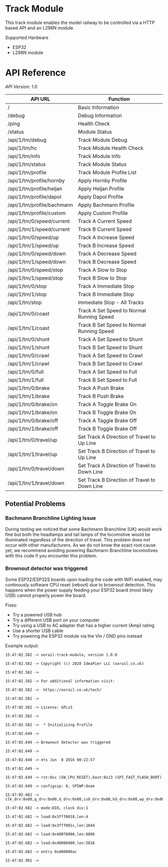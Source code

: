 # Track Module

This track module enables the model railway to be controlled via
a HTTP based API and an L298N module.

Supported Hardware

 * ESP32
 * L298N module

# API Reference

*API Version*: 1.0


| API URL | Function |
|---------|----------|
|/|Basic Information|
|/debug|Debug Information|
|/ping|Health Check|
|/status|Module Status|
|/api/1/tm/debug|Track Module Debug|
|/api/1/tm/hc|Track Module Health Check|
|/api/1/tm/info|Track Module Info|
|/api/1/tm/status|Track Module Status|
|/api/1/tm/profile|Track Module Profile List|
|/api/1/tm/profile/hornby|Apply Hornby Profile|
|/api/1/tm/profile/heljan|Apply Heljan Profile|
|/api/1/tm/profile/dapol|Apply Dapol Profile|
|/api/1/tm/profile/bachmann|Apply Bachmann Profile|
|/api/1/tm/profile/custom|Apply Custom Profile|
|/api/1/tm/0/speed/current|Track A Current Speed|
|/api/1/tm/1/speed/current|Track B Current Speed|
|/api/1/tm/0/speed/up|Track A Increase Speed|
|/api/1/tm/1/speed/up|Track B Increase Speed|
|/api/1/tm/0/speed/down|Track A Decrease Speed|
|/api/1/tm/1/speed/down|Track B Decrease Speed|
|/api/1/tm/0/speed/stop|Track A Slow to Stop|
|/api/1/tm/1/speed/stop|Track B Slow to Stop|
|/api/1/tm/0/stop|Track A Immediate Stop|
|/api/1/tm/1/stop|Track B Immediate Stop|
|/api/1/tm/stop|Immediate Stop - All Tracks|
|/api/1/tm/0/coast|Track A Set Speed to Normal Running Speed|
|/api/1/tm/1/coast|Track B Set Speed to Normal Running Speed|
|/api/1/tm/0/shunt|Track A Set Speed to Shunt|
|/api/1/tm/1/shunt|Track B Set Speed to Shunt|
|/api/1/tm/0/crawl|Track A Set Speed to Crawl|
|/api/1/tm/1/crawl|Track B Set Speed to Crawl|
|/api/1/tm/0/full|Track A Set Speed to Full|
|/api/1/tm/1/full|Track B Set Speed to Full|
|/api/1/tm/0/brake|Track A Push Brake|
|/api/1/tm/1/brake|Track B Push Brake|
|/api/1/tm/0/brake/on|Track A Toggle Brake On|
|/api/1/tm/1/brake/on|Track B Toggle Brake On|
|/api/1/tm/0/brake/off|Track A Taggle Brake Off|
|/api/1/tm/1/brake/off|Track B Toggle Brake Off|
|/api/1/tm/0/travel/up|Set Track A Direction of Travel to Up Line|
|/api/1/tm/1/travel/up|Set Track B Direction of Travel to Up Line|
|/api/1/tm/0/travel/down|Set Track A Direction of Travel to Down Line|
|/api/1/tm/1/travel/down|Set Track B Direction of Travel to Down Line|

## Potential Problems

### Bachmann Branchline Lighting Issue

During testing we noticed that some Bachmann Branchline (UK) would work fine but both the headlamps
and tail lamps of the locomotive would be illuminated regardless of the direction of travel.
This problem does not occur with other manufacturers. As we do not know the exact root cause yet,
we recommend avoiding powering Bachmann Branchline locomotives with this code if you 
encounter this problem. 

### Brownout detector was triggered

Some ESP32/ESP32S boards upon loading the code with WiFi enabled, may continously 
software CPU reset (reboot) due to brownout detection. This happens when the power supply
feeding your ESP32 board (most likely USB) cannot properly power the board.

Fixes:

+ Try a powered USB hub
+ Try a different USB port on your computer
+ Try using a USB to AC adapter that has a higher current (Amp) rating
+ Use a shorter USB cable
+ Try powering the ESP32 module via the Vin / GND pins instead

Example output:



```
15:47:02.582 -> oorail-track-module, version 1.0.0

15:47:02.582 -> Copyright (c) 2020 IdeaPier LLC (oorail.co.uk)

15:47:02.582 -> 

15:47:02.582 -> For additional information visit:

15:47:02.582 ->  https://oorail.co.uk/tech/ 

15:47:02.582 -> 

15:47:02.582 -> License: GPLv3

15:47:02.582 -> 

15:47:02.582 ->  * Initializing Profile 

15:47:02.649 -> 

15:47:02.649 -> Brownout detector was triggered

15:47:02.649 -> 

15:47:02.649 -> ets Jun  8 2016 00:22:57

15:47:02.649 -> 

15:47:02.649 -> rst:0xc (SW_CPU_RESET),boot:0x13 (SPI_FAST_FLASH_BOOT)

15:47:02.649 -> configsip: 0, SPIWP:0xee

15:47:02.682 -> clk_drv:0x00,q_drv:0x00,d_drv:0x00,cs0_drv:0x00,hd_drv:0x00,wp_drv:0x00

15:47:02.682 -> mode:DIO, clock div:1

15:47:02.682 -> load:0x3fff0018,len:4

15:47:02.682 -> load:0x3fff001c,len:1044

15:47:02.682 -> load:0x40078000,len:8896

15:47:02.682 -> load:0x40080400,len:5816

15:47:02.682 -> entry 0x400806ac

15:47:02.981 -> 
```
